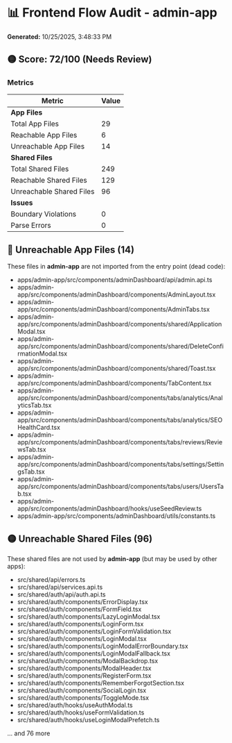 # 📊 Frontend Flow Audit - admin-app

**Generated:** 10/25/2025, 3:48:33 PM

## 🟡 Score: 72/100 (Needs Review)

### Metrics

| Metric | Value |
|--------|-------|
| **App Files** | |
| Total App Files | 29 |
| Reachable App Files | 6 |
| Unreachable App Files | 14 |
| **Shared Files** | |
| Total Shared Files | 249 |
| Reachable Shared Files | 129 |
| Unreachable Shared Files | 96 |
| **Issues** | |
| Boundary Violations | 0 |
| Parse Errors | 0 |

## 🔴 Unreachable App Files (14)

These files in **admin-app** are not imported from the entry point (dead code):

- apps/admin-app/src/components/adminDashboard/api/admin.api.ts
- apps/admin-app/src/components/adminDashboard/components/AdminLayout.tsx
- apps/admin-app/src/components/adminDashboard/components/AdminTabs.tsx
- apps/admin-app/src/components/adminDashboard/components/shared/ApplicationModal.tsx
- apps/admin-app/src/components/adminDashboard/components/shared/DeleteConfirmationModal.tsx
- apps/admin-app/src/components/adminDashboard/components/shared/Toast.tsx
- apps/admin-app/src/components/adminDashboard/components/TabContent.tsx
- apps/admin-app/src/components/adminDashboard/components/tabs/analytics/AnalyticsTab.tsx
- apps/admin-app/src/components/adminDashboard/components/tabs/analytics/SEOHealthCard.tsx
- apps/admin-app/src/components/adminDashboard/components/tabs/reviews/ReviewsTab.tsx
- apps/admin-app/src/components/adminDashboard/components/tabs/settings/SettingsTab.tsx
- apps/admin-app/src/components/adminDashboard/components/tabs/users/UsersTab.tsx
- apps/admin-app/src/components/adminDashboard/hooks/useSeedReview.ts
- apps/admin-app/src/components/adminDashboard/utils/constants.ts

## 🟡 Unreachable Shared Files (96)

These shared files are not used by **admin-app** (but may be used by other apps):

- src/shared/api/errors.ts
- src/shared/api/services.api.ts
- src/shared/auth/api/auth.api.ts
- src/shared/auth/components/ErrorDisplay.tsx
- src/shared/auth/components/FormField.tsx
- src/shared/auth/components/LazyLoginModal.tsx
- src/shared/auth/components/LoginForm.tsx
- src/shared/auth/components/LoginFormValidation.tsx
- src/shared/auth/components/LoginModal.tsx
- src/shared/auth/components/LoginModalErrorBoundary.tsx
- src/shared/auth/components/LoginModalFallback.tsx
- src/shared/auth/components/ModalBackdrop.tsx
- src/shared/auth/components/ModalHeader.tsx
- src/shared/auth/components/RegisterForm.tsx
- src/shared/auth/components/RememberForgotSection.tsx
- src/shared/auth/components/SocialLogin.tsx
- src/shared/auth/components/ToggleMode.tsx
- src/shared/auth/hooks/useAuthModal.ts
- src/shared/auth/hooks/useFormValidation.ts
- src/shared/auth/hooks/useLoginModalPrefetch.ts

... and 76 more

